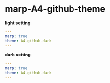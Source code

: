 # marp-A4-github-theme

**light setting**
```yml
---
marp: true
theme: A4-github-dark
---
```

**dark setting**
```yml
---
marp: true
theme: A4-github-dark
---
```
